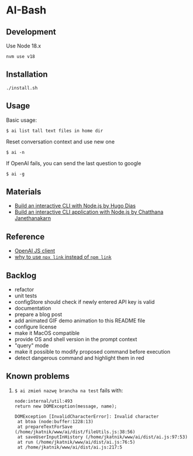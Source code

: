 # AI-Bash

## Development
Use Node 18.x
```
nvm use v18
```

## Installation
```
./install.sh
```

## Usage

Basic usage:
```
$ ai list tall text files in home dir
```

Reset conversation context and use new one
```
$ ai -n
```

If OpenAI fails, you can send the last question to google

```
$ ai -g
```


## Materials

- [Build an interactive CLI with Node.js by Hugo Dias](https://opensource.com/article/18/7/node-js-interactive-cli)
- [Build an interactive CLI application with Node.js by Chatthana Janethanakarn](https://medium.com/skilllane/build-an-interactive-cli-application-with-node-js-commander-inquirer-and-mongoose-76dc76c726b6)

## Reference
- [OpenAI JS client](https://github.com/openai/openai-node#readme)
- [why to use `npx link` instead of `npm link`](https://hirok.io/posts/avoid-npm-link)

## Backlog
- refactor
- unit tests
- configStore should check if newly entered API key is valid
- documentation
- prepare a blog post
- add animated GIF demo animation to this README file
- configure license
- make it MacOS compatible
- provide OS and shell version in the prompt context
- "query" mode
- make it possible to modify proposed command before execution
- detect dangerous command and highlight them in red

## Known problems

1. `$ ai zmień nazwę brancha na test`
   fails with:
   ```
   node:internal/util:493
   return new DOMException(message, name);
   
   DOMException [InvalidCharacterError]: Invalid character
    at btoa (node:buffer:1228:13)
    at prepareTextForSave (/home/jkatnik/www/ai/dist/fileUtils.js:38:56)
    at saveUserInputInHistory (/home/jkatnik/www/ai/dist/ai.js:97:53)
    at run (/home/jkatnik/www/ai/dist/ai.js:76:5)
    at /home/jkatnik/www/ai/dist/ai.js:217:5
   ```
